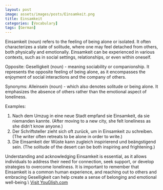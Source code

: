 ```yaml
---
layout: post
image: assets/images/posts/Einsamkeit.png
title: Einsamkeit
categories: [Vocabulary]
tags: [German]
---
```


Einsamkeit (noun) refers to the feeling of being alone or isolated. It often characterizes a state of solitude, where one may feel detached from others, both physically and emotionally. Einsamkeit can be experienced in various contexts, such as in social settings, relationships, or even within oneself.

Opposite: Geselligkeit (noun) - meaning sociability or companionship. It represents the opposite feeling of being alone, as it encompasses the enjoyment of social interactions and the company of others.

Synonyms: Alleinsein (noun) - which also denotes solitude or being alone. It emphasizes the absence of others rather than the emotional aspect of loneliness.

Examples:
1. Nach dem Umzug in eine neue Stadt empfand sie Einsamkeit, da sie niemanden kannte. (After moving to a new city, she felt loneliness as she didn’t know anyone.)
2. Der Schriftsteller zieht sich oft zurück, um in Einsamkeit zu schreiben. (The writer often retreats to be alone in order to write.)
3. Die Einsamkeit der Wüste kann zugleich inspirierend und beängstigend sein. (The solitude of the desert can be both inspiring and frightening.)

Understanding and acknowledging Einsamkeit is essential, as it allows individuals to address their need for connection, seek support, or develop strategies to overcome loneliness. It is important to remember that Einsamkeit is a common human experience, and reaching out to others and embracing Geselligkeit can help create a sense of belonging and emotional well-being.\ <a id="yg-widget-0" class="youglish-widget" data-query="Einsamkeit" data-lang="german" data-components="8412" data-auto-start="0" data-bkg-color="theme_light" data-title="How%20to%20pronounce%20Einsamkeit%20in%20German"  rel="nofollow" href="https://youglish.com">Visit YouGlish.com</a><script async src="https://youglish.com/public/emb/widget.js" charset="utf-8"></script>